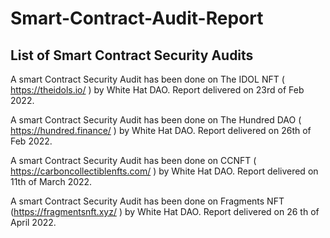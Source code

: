 # Smart-Contract-Audit-Report
List of Smart Contract Security Audits
---------------------------------------
A smart Contract Security Audit has been done on The IDOL NFT ( https://theidols.io/ ) by White Hat DAO. Report delivered on 23rd of Feb 2022.

A smart Contract Security Audit has been done on The Hundred DAO ( https://hundred.finance/ ) by White Hat DAO. Report delivered on 26th of Feb 2022.

A smart Contract Security Audit has been done on CCNFT ( https://carboncollectiblenfts.com/ ) by White Hat DAO. Report delivered on 11th of March 2022.

A smart Contract Security Audit has been done on Fragments NFT (https://fragmentsnft.xyz/ ) by White Hat DAO. Report delivered on 26 th of April 2022.
